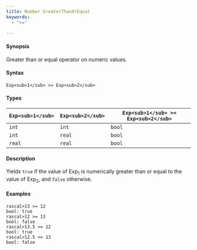 ```yaml
---
title: Number GreaterThanOrEqual
keywords:
  - ">="

---
```


#### Synopsis

Greater than or equal operator on numeric values.

#### Syntax

`Exp<sub>1</sub> >= Exp<sub>2</sub>`

#### Types


| `Exp<sub>1</sub>`  |  `Exp<sub>2</sub>` | `Exp<sub>1</sub> >= Exp<sub>2</sub>`   |
| --- | --- | --- |
| `int`      |  `int`     | `bool`                 |
| `int`      |  `real`    | `bool`                 |
| `real`     |  `real`    | `bool`                 |


#### Description

Yields `true` if the value of Exp<sub>1</sub> is numerically greater than or equal to the value of Exp<sub>2</sub>, and `false` otherwise.

#### Examples


```rascal-shell
rascal>13 >= 12
bool: true
rascal>12 >= 13
bool: false
rascal>13.5 >= 12
bool: true
rascal>12.5 >= 13
bool: false
```


